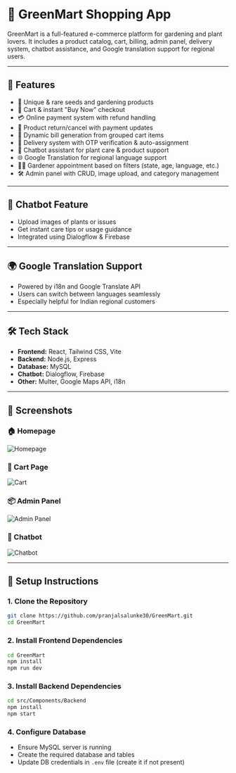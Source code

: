 # 🛒 GreenMart Shopping App

GreenMart is a full-featured e-commerce platform for gardening and plant lovers. It includes a product catalog, cart, billing, admin panel, delivery system, chatbot assistance, and Google translation support for regional users.

---

## 📌 Features

- 🌿 Unique & rare seeds and gardening products
- 🧺 Cart & instant "Buy Now" checkout
- 💳 Online payment system with refund handling
- 🔁 Product return/cancel with payment updates
- 🧾 Dynamic bill generation from grouped cart items
- 🚚 Delivery system with OTP verification & auto-assignment
- 🤖 Chatbot assistant for plant care & product support
- 🌐 Google Translation for regional language support
- 👨‍🌾 Gardener appointment based on filters (state, age, language, etc.)
- 🛠️ Admin panel with CRUD, image upload, and category management

---

## 🧠 Chatbot Feature

- Upload images of plants or issues
- Get instant care tips or usage guidance
- Integrated using Dialogflow & Firebase

---

## 🌍 Google Translation Support

- Powered by i18n and Google Translate API
- Users can switch between languages seamlessly
- Especially helpful for Indian regional customers

---

## 🛠️ Tech Stack

- **Frontend:** React, Tailwind CSS, Vite
- **Backend:** Node.js, Express
- **Database:** MySQL
- **Chatbot:** Dialogflow, Firebase
- **Other:** Multer, Google Maps API, i18n

---

## 📸 Screenshots

### 🏠 Homepage  
![Homepage](../screenshots/Home.png)

### 🛒 Cart Page  
![Cart](../screenshots/cart.png)

### 📦 Admin Panel  
![Admin Panel](../screenshots/admin-panel.png)

### 🤖 Chatbot  
![Chatbot](../screenshots/Chatbot.png)

---

## 🚀 Setup Instructions

### 1. Clone the Repository

```bash
git clone https://github.com/pranjalsalunke30/GreenMart.git
cd GreenMart
````

### 2. Install Frontend Dependencies

```bash
cd GreenMart
npm install
npm run dev
```

### 3. Install Backend Dependencies

```bash
cd src/Components/Backend
npm install
npm start
```

### 4. Configure Database

* Ensure MySQL server is running
* Create the required database and tables
* Update DB credentials in `.env` file (create it if not present)



